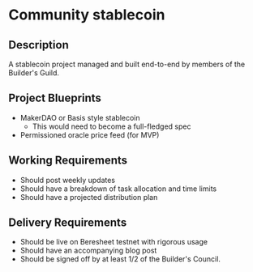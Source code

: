 # Community stablecoin

## Description
A stablecoin project managed and built end-to-end by members of the Builder's Guild.

## Project Blueprints
- MakerDAO or Basis style stablecoin
	- This would need to become a full-fledged spec
- Permissioned oracle price feed (for MVP)

## Working Requirements
- Should post weekly updates
- Should have a breakdown of task allocation and time limits
- Should have a projected distribution plan

## Delivery Requirements
- Should be live on Beresheet testnet with rigorous usage
- Should have an accompanying blog post
- Should be signed off by at least 1/2 of the Builder's Council.

